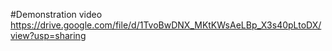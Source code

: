 #Demonstration video
https://drive.google.com/file/d/1TvoBwDNX_MKtKWsAeLBp_X3s40pLtoDX/view?usp=sharing
